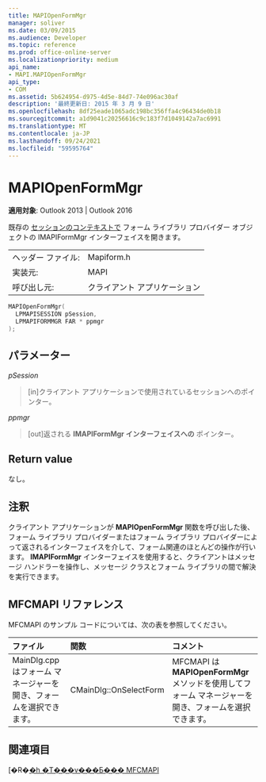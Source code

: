 ```yaml
---
title: MAPIOpenFormMgr
manager: soliver
ms.date: 03/09/2015
ms.audience: Developer
ms.topic: reference
ms.prod: office-online-server
ms.localizationpriority: medium
api_name:
- MAPI.MAPIOpenFormMgr
api_type:
- COM
ms.assetid: 5b624954-d975-4d5e-84d7-74e096ac30af
description: '最終更新日: 2015 年 3 月 9 日'
ms.openlocfilehash: 8df25eade1065adc198bc356ffa4c96434de0b18
ms.sourcegitcommit: a1d9041c20256616c9c183f7d1049142a7ac6991
ms.translationtype: MT
ms.contentlocale: ja-JP
ms.lasthandoff: 09/24/2021
ms.locfileid: "59595764"
---
```

# <a name="mapiopenformmgr"></a>MAPIOpenFormMgr

  
  
**適用対象**: Outlook 2013 | Outlook 2016 
  
既存の [セッションのコンテキストで](imapiformmgriunknown.md) フォーム ライブラリ プロバイダー オブジェクトの IMAPIFormMgr インターフェイスを開きます。 
  
|||
|:-----|:-----|
|ヘッダー ファイル:  <br/> |Mapiform.h  <br/> |
|実装元:  <br/> |MAPI  <br/> |
|呼び出し元:  <br/> |クライアント アプリケーション  <br/> |
   
```cpp
MAPIOpenFormMgr(
  LPMAPISESSION pSession,
  LPMAPIFORMMGR FAR * ppmgr
);
```

## <a name="parameters"></a>パラメーター

 _pSession_
  
> [in]クライアント アプリケーションで使用されているセッションへのポインター。
    
 _ppmgr_
  
> [out]返される **IMAPIFormMgr インターフェイスへの** ポインター。 
    
## <a name="return-value"></a>Return value

なし。
  
## <a name="remarks"></a>注釈

クライアント アプリケーションが **MAPIOpenFormMgr** 関数を呼び出した後、フォーム ライブラリ プロバイダーまたはフォーム ライブラリ プロバイダーによって返されるインターフェイスを介して、フォーム関連のほとんどの操作が行います。 **IMAPIFormMgr** インターフェイスを使用すると、クライアントはメッセージ ハンドラーを操作し、メッセージ クラスとフォーム ライブラリの間で解決を実行できます。 
  
## <a name="mfcmapi-reference"></a>MFCMAPI リファレンス

MFCMAPI のサンプル コードについては、次の表を参照してください。
  
|**ファイル**|**関数**|**コメント**|
|:-----|:-----|:-----|
|MainDlg.cpp はフォーム マネージャーを開き、フォームを選択できます。  <br/> |CMainDlg::OnSelectForm  <br/> |MFCMAPI は **MAPIOpenFormMgr** メソッドを使用してフォーム マネージャーを開き、フォームを選択できます。  <br/> |
   
## <a name="see-also"></a>関連項目



[�R�[�h �T���v���Ƃ��� MFCMAPI](mfcmapi-as-a-code-sample.md)

